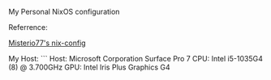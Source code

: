 My Personal NixOS configuration

Referrence:

[Misterio77's nix-config](https://github.com/Misterio77/nix-config)

My Host: ```
Host: Microsoft Corporation Surface Pro 7
CPU: Intel i5-1035G4 (8) @ 3.700GHz
GPU: Intel Iris Plus Graphics G4
```
